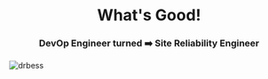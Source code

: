 <h1 align="center">What's Good!</h1>
<h3 align="center">DevOp Engineer turned ➡️ Site Reliability Engineer</h3>

<p align="left"> <img src="https://komarev.com/ghpvc/?username=drbess&label=Profile%20views&color=0e75b6&style=flat" alt="drbess" /> </p>

